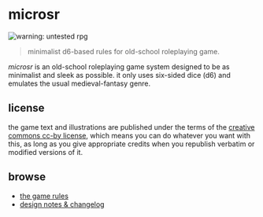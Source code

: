# microsr

![warning: untested rpg](https://img.shields.io/badge/rpg-untested-red.svg)

> minimalist d6-based rules for old-school roleplaying game.

*microsr* is an old-school roleplaying game system designed to be as minimalist and sleek as possible. it only uses six-sided dice (d6) and emulates the usual medieval-fantasy genre.

## license

the game text and illustrations are published under the terms of the [creative commons cc-by license](https://creativecommons.org/licenses/by/4.0/), which means you can do whatever you want with this, as long as you give appropriate credits when you republish verbatim or modified versions of it.

## browse

* [the game rules](game/)
* [design notes & changelog](notes/)
